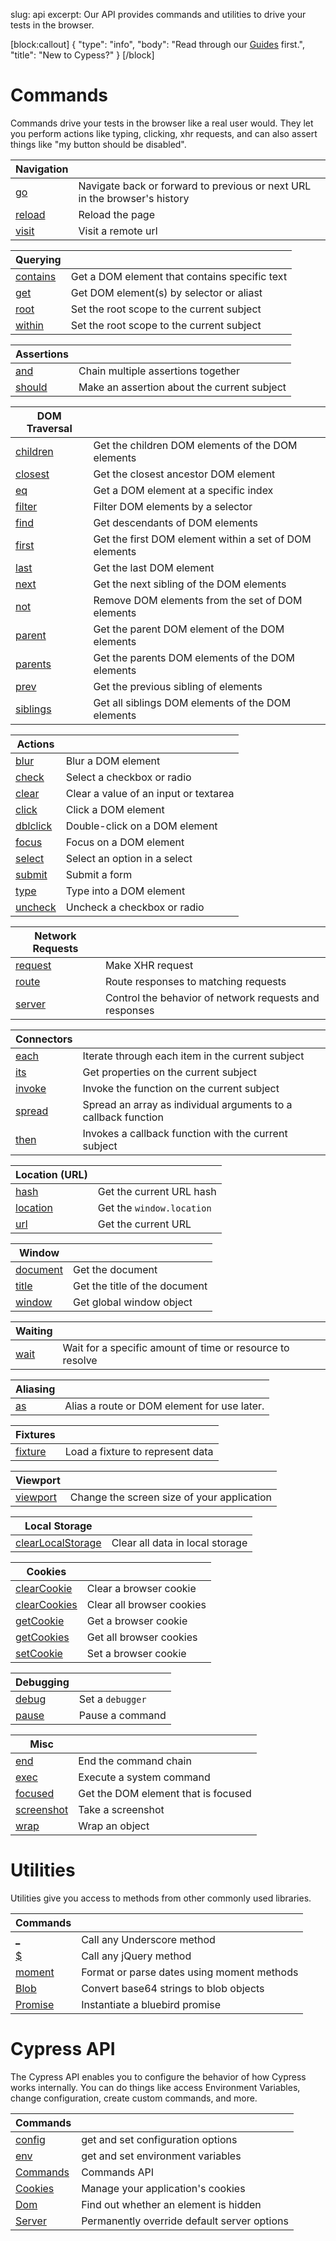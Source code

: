 slug: api
excerpt: Our API provides commands and utilities to drive your tests in the browser.

[block:callout]
{
  "type": "info",
  "body": "Read through our [Guides](https://on.cypress.io/guides/guides) first.",
  "title": "New to Cypess?"
}
[/block]

# Commands

Commands drive your tests in the browser like a real user would. They let you perform actions like typing, clicking, xhr requests, and can also assert things like "my button should be disabled".

| Navigation | |
| -------------------- | -- |
| [go](https://on.cypress.io/api/go) | Navigate back or forward to previous or next URL in the browser's history |
| [reload](https://on.cypress.io/api/reload) | Reload the page |
| [visit](https://on.cypress.io/api/visit) | Visit a remote url |

| Querying | |
| -------------------- | -- |
| [contains](https://on.cypress.io/api/contains) | Get a DOM element that contains specific text |
| [get](https://on.cypress.io/api/get) | Get DOM element(s) by selector or aliast |
| [root](https://on.cypress.io/api/root) | Set the root scope to the current subject |
| [within](https://on.cypress.io/api/within) | Set the root scope to the current subject |

| Assertions | |
| -------------------- | -- |
| [and](https://on.cypress.io/api/and) | Chain multiple assertions together |
| [should](https://on.cypress.io/api/should) | Make an assertion about the current subject |

| DOM Traversal | |
| -------------------- | -- |
| [children](https://on.cypress.io/api/children) | Get the children DOM elements of the DOM elements |
| [closest](https://on.cypress.io/api/closest) | Get the closest ancestor DOM element |
| [eq](https://on.cypress.io/api/eq) | Get a DOM element at a specific index |
| [filter](https://on.cypress.io/api/filter) | Filter DOM elements by a selector |
| [find](https://on.cypress.io/api/find) | Get descendants of DOM elements |
| [first](https://on.cypress.io/api/first) | Get the first DOM element within a set of DOM elements |
| [last](https://on.cypress.io/api/last) | Get the last DOM element |
| [next](https://on.cypress.io/api/next) | Get the next sibling of the DOM elements |
| [not](https://on.cypress.io/api/not) | Remove DOM elements from the set of DOM elements |
| [parent](https://on.cypress.io/api/parent) | Get the parent DOM element of the DOM elements |
| [parents](https://on.cypress.io/api/parents) | Get the parents DOM elements of the DOM elements |
| [prev](https://on.cypress.io/api/prev) | Get the previous sibling of elements |
| [siblings](https://on.cypress.io/api/siblings) | Get all siblings DOM elements of the DOM elements |

| Actions | |
| -------------------- | -- |
| [blur](https://on.cypress.io/api/blur) | Blur a DOM element |
| [check](https://on.cypress.io/api/check) | Select a checkbox or radio |
| [clear](https://on.cypress.io/api/clear) | Clear a value of an input or textarea |
| [click](https://on.cypress.io/api/click) | Click a DOM element |
| [dblclick](https://on.cypress.io/api/dblclick) | Double-click on a DOM element |
| [focus](https://on.cypress.io/api/focus) | Focus on a DOM element |
| [select](https://on.cypress.io/api/select) | Select an option in a select |
| [submit](https://on.cypress.io/api/submit) | Submit a form |
| [type](https://on.cypress.io/api/type) | Type into a DOM element |
| [uncheck](https://on.cypress.io/api/uncheck) | Uncheck a checkbox or radio |

| Network Requests | |
| -------------------- | -- |
| [request](https://on.cypress.io/api/request) | Make XHR request |
| [route](https://on.cypress.io/api/route) | Route responses to matching requests |
| [server](https://on.cypress.io/api/server) | Control the behavior of network requests and responses |

| Connectors | |
| -------------------- | -- |
| [each](https://on.cypress.io/api/each) | Iterate through each item in the current subject |
| [its](https://on.cypress.io/api/its) | Get properties on the current subject |
| [invoke](https://on.cypress.io/api/invoke) | Invoke the function on the current subject |
| [spread](https://on.cypress.io/api/spread) | Spread an array as individual arguments to a callback function |
| [then](https://on.cypress.io/api/then) | Invokes a callback function with the current subject |

| Location (URL) | |
| -------------------- | -- |
| [hash](https://on.cypress.io/api/hash) | Get the current URL hash |
| [location](https://on.cypress.io/api/location) | Get the `window.location` |
| [url](https://on.cypress.io/api/url) | Get the current URL |

| Window | |
| -------------------- | -- |
| [document](https://on.cypress.io/api/document) | Get the document |
| [title](https://on.cypress.io/api/title) | Get the title of the document |
| [window](https://on.cypress.io/api/window) | Get global window object |

| Waiting | |
| -------------------- | -- |
| [wait](https://on.cypress.io/api/wait) | Wait for a specific amount of time or resource to resolve |

| Aliasing | |
| -------------------- | -- |
| [as](https://on.cypress.io/api/as) | Alias a route or DOM element for use later. |

| Fixtures | |
| -------------------- | -- |
| [fixture](https://on.cypress.io/api/fixture) | Load a fixture to represent data |

| Viewport | |
| -------------------- | -- |
| [viewport](https://on.cypress.io/api/viewport) | Change the screen size of your application |

| Local Storage | |
| -------------------- | -- |
| [clearLocalStorage](https://on.cypress.io/api/clearlocalstorage) | Clear all data in local storage |

| Cookies | |
| -------------------- | -- |
| [clearCookie](https://on.cypress.io/api/clearcookie) | Clear a browser cookie |
| [clearCookies](https://on.cypress.io/api/clearcookies) | Clear all browser cookies |
| [getCookie](https://on.cypress.io/api/getcookie) | Get a browser cookie |
| [getCookies](https://on.cypress.io/api/getcookies) | Get all browser cookies |
| [setCookie](https://on.cypress.io/api/setcookie) | Set a browser cookie |

| Debugging | |
| -------------------- | -- |
| [debug](https://on.cypress.io/api/debug) | Set a `debugger` |
| [pause](https://on.cypress.io/api/pause) | Pause a command |

| Misc | |
| -------------------- | -- |
| [end](https://on.cypress.io/api/end) | End the command chain |
| [exec](https://on.cypress.io/api/exec) | Execute a system command |
| [focused](https://on.cypress.io/api/focused) | Get the DOM element that is focused |
| [screenshot](https://on.cypress.io/api/screenshot) | Take a screenshot |
| [wrap](https://on.cypress.io/api/wrap) | Wrap an object |

# Utilities

Utilities give you access to methods from other commonly used libraries.

| Commands | |
| -------------------- | -- |
| [_](https://on.cypress.io/api/cypress-underscore) | Call any Underscore method |
| [$](https://on.cypress.io/api/cypress-jquery) | Call any jQuery method |
| [moment](https://on.cypress.io/api/cypress-moment) | Format or parse dates using moment methods |
| [Blob](https://on.cypress.io/api/cypress-blob) | Convert base64 strings to blob objects |
| [Promise](https://on.cypress.io/api/cypress-promise) | Instantiate a bluebird promise |

# Cypress API

The Cypress API enables you to configure the behavior of how Cypress works internally. You can do things like access Environment Variables, change configuration, create custom commands, and more.

| Commands | |
| -------------------- | -- |
| [config](https://on.cypress.io/api/config) | get and set configuration options |
| [env](https://on.cypress.io/api/env) | get and set environment variables |
| [Commands](https://on.cypress.io/api/commands) | Commands API |
| [Cookies](https://on.cypress.io/api/cookies) | Manage your application's cookies |
| [Dom](https://on.cypress.io/api/dom) | Find out whether an element is hidden |
| [Server](https://on.cypress.io/api/api-server) | Permanently override default server options |
